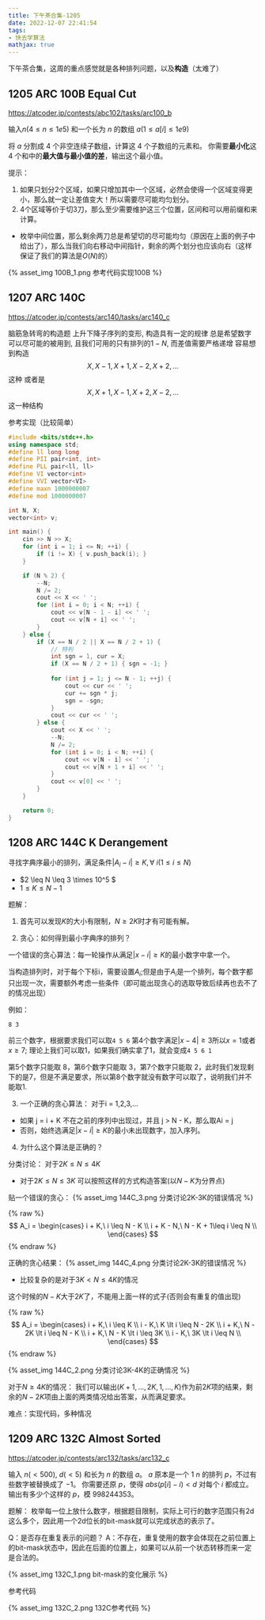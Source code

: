 ```yaml
---
title: 下午茶合集-1205
date: 2022-12-07 22:41:54
tags:
- 快去学算法
mathjax: true
---
```


下午茶合集，这周的重点感觉就是各种排列问题，以及**构造**（太难了）

<!-- more -->

## 1205 ARC 100B Equal Cut

https://atcoder.jp/contests/abc102/tasks/arc100_b

输入$n(4\le n \le 1e5)$ 和一个长为 $n$ 的数组 $a (1\le a[i] \le 1e9)$

将 $a$ 分割成 $4$ 个非空连续子数组，计算这 $4$ 个子数组的元素和。
你需要**最小化**这 4 个和中的**最大值与最小值的差**，输出这个最小值。

提示：
1. 如果只划分2个区域，如果只增加其中一个区域，必然会使得一个区域变得更小，那么就一定让差值变大！所以需要尽可能均匀划分。
2. 4个区域等价于切3刀，那么至少需要维护这三个位置，区间和可以用前缀和来计算。

- 枚举中间位置，那么剩余两刀总是希望切的尽可能均匀（原因在上面的例子中给出了），那么当我们向右移动中间指针，剩余的两个划分也应该向右（这样保证了我们的算法是$O(N)$的）

{% asset_img 100B_1.png 参考代码实现100B %}

## 1207 ARC 140C
https://atcoder.jp/contests/arc140/tasks/arc140_c

脑筋急转弯的构造题
上升下降子序列的变形, 构造具有一定的规律
总是希望数字可以尽可能的被用到, 且我们可用的只有排列的$1-N$, 而差值需要严格递增
容易想到构造
$$
X, X-1, X+1, X-2, X+2,...
$$
这种
或者是
$$
X, X+1, X-1, X+2, X-2,...
$$
这一种结构

参考实现（比较简单）
```cpp
#include <bits/stdc++.h>
using namespace std;
#define ll long long
#define PII pair<int, int>
#define PLL pair<ll, ll>
#define VI vector<int>
#define VVI vector<VI>
#define maxn 1000000007
#define mod 1000000007

int N, X;
vector<int> v;

int main() {
    cin >> N >> X;
    for (int i = 1; i <= N; ++i) {
        if (i != X) { v.push_back(i); }
    }

    if (N % 2) {
        --N;
        N /= 2;
        cout << X << ' ';
        for (int i = 0; i < N; ++i) {
            cout << v[N - 1 - i] << ' ';
            cout << v[N + i] << ' ';
        }
    } else {
        if (X == N / 2 || X == N / 2 + 1) {
            // 特判
            int sgn = 1, cur = X;
            if (X == N / 2 + 1) { sgn = -1; }
            
            for (int j = 1; j <= N - 1; ++j) {
                cout << cur << ' ';
                cur += sgn * j;
                sgn = -sgn;
            }
            cout << cur << ' ';
        } else {
            cout << X << ' ';
            --N;
            N /= 2;
            for (int i = 0; i < N; ++i) {
                cout << v[N - i] << ' ';
                cout << v[N + 1 + i] << ' ';
            }
            cout << v[0] << ' ';
        }
    }

    return 0;
}
```

## 1208 ARC 144C K Derangement

寻找字典序最小的排列，满足条件$|A_i - i| \geq K, \forall\ i(1\leq i \leq N)$

- $2 \leq N \leq 3 \times 10^5 $
- $1 \leq K \leq N - 1$

题解：
1. 首先可以发现$K$的大小有限制，$N \ge 2K$时才有可能有解。

2. 贪心：如何得到最小字典序的排列？

一个错误的贪心算法：每一轮操作从满足$|x-i| \geq K$的最小数字中拿一个。

当构造排列时，对于每个下标i，需要设置$A_i$;但是由于$A_i$是一个排列，每个数字都只出现一次，需要额外考虑一些条件（即可能出现贪心的选取导致后续再也去不了的情况出现）

例如：
```
8 3
```
前三个数字，根据要求我们可以取`4 5 6`
第4个数字满足$|x - 4| \geq 3$所以$x = 1$或者$x \geq 7$; 理论上我们可以取1，如果我们确实拿了1，就会变成`4 5 6 1 `

第5个数字只能取 8，第6个数字只能取 3，第7个数字只能取 2，此时我们发现剩下的是7，但是不满足要求，所以第8个数字就没有数字可以取了，说明我们并不能取1.


3. 一个正确的贪心算法：
对于i = 1,2,3,...

- 如果 j = i + K 不在之前的序列中出现过，并且 j > N - K，那么取Ai = j
- 否则，始终选满足$|x - i|\geq K$的最小未出现数字，加入序列。

4. 为什么这个算法是正确的？

分类讨论：
对于$2K \leq N \leq 4K$

- 对于$2K\leq N \leq 3K$
可以按照这样的方式构造答案(以$N-K$为分界点)

贴一个错误的贪心：
{% asset_img 144C_3.png 分类讨论2K-3K的错误情况 %}

{% raw %}
$$
A_i = 
\begin{cases}
i + K,\ i \leq N - K \\
i + K - N,\ N - K + 1\leq i \leq N \\
\end{cases}
$$
{% endraw %}

正确的贪心结果：
{% asset_img 144C_4.png 分类讨论2K-3K的错误情况 %}


- 比较复杂的是对于$3K\lt N \leq 4K$的情况

这个时候的$N - K$大于$2K$了，不能用上面一样的式子(否则会有重复的值出现)

{% raw %}
$$
A_i = 
\begin{cases}
i + K,\ i \leq K \\
i - K,\ K \lt i \leq N - 2K \\
i + K,\ N - 2K \lt i \leq N - K \\
i + K,\ N - K \lt i \leq 3K \\
i - K,\ 3K \lt i \leq N \\
\end{cases}
$$
{% endraw %}

{% asset_img 144C_2.png 分类讨论3K-4K的正确情况 %}

对于$N\geq 4K$的情况：
我们可以输出$(K+1,...,2K, 1,...,K)$作为前$2K$项的结果，剩余的$N-2K$项由上面的两类情况给出答案，从而满足要求。

难点：实现代码，多种情况

## 1209 ARC 132C Almost Sorted 

https://atcoder.jp/contests/arc132/tasks/arc132_c

输入 $n(\lt 500)$, $d(\lt 5)$ 和长为 $n$ 的数组 $a$。
$a$ 原本是一个 $1~n$ 的排列 $p$，不过有些数字被替换成了 $-1$。
你需要还原 $p$，使得 $abs(p[i]-i) \lt d$ 对每个 $i$ 都成立。
输出有多少个这样的 $p$，模 $998244353$。

题解：
枚举每一位上放什么数字，根据题目限制，实际上可行的数字范围只有2d这么多个，因此用一个2d位长的bit-mask就可以完成状态的表示了。

Q：是否存在重复表示的问题？
A：不存在，重复使用的数字会体现在之前位置上的bit-mask状态中，因此在后面的位置上，如果可以从前一个状态转移而来一定是合法的。

{% asset_img 132C_1.png bit-mask的变化展示 %}

参考代码

{% asset_img 132C_2.png 132C参考代码 %}